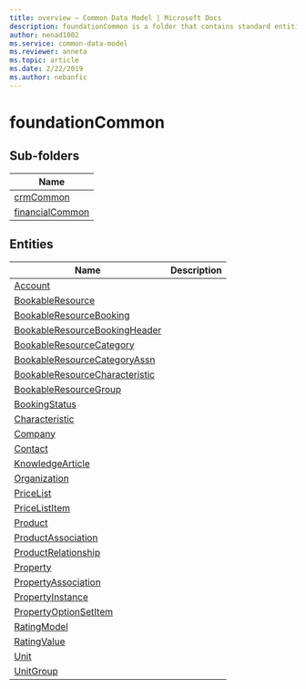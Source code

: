 ```yaml
---
title: overview – Common Data Model | Microsoft Docs
description: foundationCommon is a folder that contains standard entities related to the Common Data Model.
author: nenad1002
ms.service: common-data-model
ms.reviewer: anneta
ms.topic: article
ms.date: 2/22/2019
ms.author: nebanfic
---
```


# foundationCommon


## Sub-folders

|Name|
|---|
|[crmCommon](crmCommon/overview.md)|
|[financialCommon](financialCommon/overview.md)|




## Entities

|Name|Description|
|---|---|
|[Account](Account.md)||
|[BookableResource](BookableResource.md)||
|[BookableResourceBooking](BookableResourceBooking.md)||
|[BookableResourceBookingHeader](BookableResourceBookingHeader.md)||
|[BookableResourceCategory](BookableResourceCategory.md)||
|[BookableResourceCategoryAssn](BookableResourceCategoryAssn.md)||
|[BookableResourceCharacteristic](BookableResourceCharacteristic.md)||
|[BookableResourceGroup](BookableResourceGroup.md)||
|[BookingStatus](BookingStatus.md)||
|[Characteristic](Characteristic.md)||
|[Company](Company.md)||
|[Contact](Contact.md)||
|[KnowledgeArticle](KnowledgeArticle.md)||
|[Organization](Organization.md)||
|[PriceList](PriceList.md)||
|[PriceListItem](PriceListItem.md)||
|[Product](Product.md)||
|[ProductAssociation](ProductAssociation.md)||
|[ProductRelationship](ProductRelationship.md)||
|[Property](Property.md)||
|[PropertyAssociation](PropertyAssociation.md)||
|[PropertyInstance](PropertyInstance.md)||
|[PropertyOptionSetItem](PropertyOptionSetItem.md)||
|[RatingModel](RatingModel.md)||
|[RatingValue](RatingValue.md)||
|[Unit](Unit.md)||
|[UnitGroup](UnitGroup.md)||
